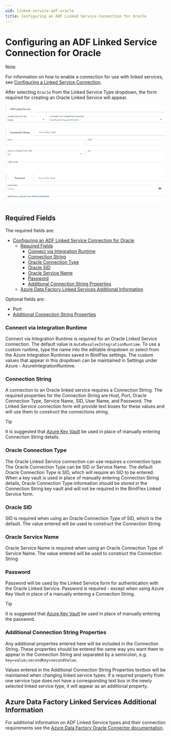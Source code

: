 ```yaml
---
uid: linked-service-adf-oracle
title: Configuring an ADF Linked Service Connection for Oracle
---
```

# Configuring an ADF Linked Service Connection for Oracle

> [!NOTE]
> For information on how to enable a connection for use with linked services, see [Configuring a Linked Service Connection](create-linked-service-connection.md).

[//]: # (TODO List of stages, connection types, and system types that can use Oracle)

After selecting `Oracle` from the Linked Service Type dropdown, the form required for creating an Oracle Linked Service will appear.

![Oracle Linked Service Form](images/bimlflex-ss-app-connections-adf-oracle-form.png "Oracle Linked Service Form")

## Required Fields

The required fields are:

- [Configuring an ADF Linked Service Connection for Oracle](#configuring-an-adf-linked-service-connection-for-oracle)
  - [Required Fields](#required-fields)
    - [Connect via Integration Runtime](#connect-via-integration-runtime)
    - [Connection String](#connection-string)
    - [Oracle Connection Type](#oracle-connection-type)
    - [Oracle SID](#oracle-sid)
    - [Oracle Service Name](#oracle-service-name)
    - [Password](#password)
    - [Additional Connection String Properties](#additional-connection-string-properties)
  - [Azure Data Factory Linked Services Additional Information](#azure-data-factory-linked-services-additional-information)

Optional fields are:

+ Port
+ [Additional Connection String Properties](#additional-connection-string-properties)

### Connect via Integration Runtime

Connect via Integration Runtime is required for an Oracle Linked Service connection. The default value is `AutoResolveIntegrationRuntime`. To use a custom runtime, type the name into the editable dropdown or select from the Azure Integration Runtimes saved in BimlFlex settings. The custom values that appear in this dropdown can be maintained in Settings under Azure - AzureIntegrationRuntime.

### Connection String

A connection to an Oracle linked service requires a Connection String. The required properties for the Connection String are Host, Port, Oracle Connection Type, Service Name, SID, User Name, and Password. The Linked Service connection form will provide text boxes for these values and will use them to construct the connections string.

> [!TIP]
> It is suggested that [Azure Key Vault](linked-service-azure-key-vault.md) be used in place of manually entering Connection String details.

### Oracle Connection Type

The Oracle Linked Service connection can use requires a connection type. The Oracle Connection Type can be SID or Service Name. The default Oracle Connection Type is SID, which will require an SID to be entered. When a key vault is used in place of manually entering Connection String details, Oracle Connection Type information should be stored in the Connection String key vault and will not be required in the BimlFlex Linked Service form.

### Oracle SID

SID is required when using an Oracle Connection Type of SID, which is the default. The value entered will be used to construct the Connection String

### Oracle Service Name

Oracle Service Name is required when using an Oracle Connection Type of Service Name. The value entered will be used to construct the Connection String

### Password

Password will be used by the Linked Service form for authentication with the Oracle Linked Service. Password is required - except when using Azure Key Vault in place of a manually entering a Connection String.

> [!TIP]
> It is suggested that [Azure Key Vault](linked-service-azure-key-vault.md) be used in place of manually entering the password.

### Additional Connection String Properties

Any additional properties entered here will be included in the Connection String. These properties should be entered the same way you want them to appear in the Connection String and separated by a semicolon, e.g. `key=value;secondKey=secondValue`.

Values entered in the Additional Connection String Properties textbox will be maintained when changing linked service types. If a required property from one service type does not have a corresponding text box in the newly selected linked service type, it will appear as an additional property.

## Azure Data Factory Linked Services Additional Information

For additional information on ADF Linked Service types and their connection requirements see the [Azure Data Factory Oracle Connector documentation](https://docs.microsoft.com/en-us/azure/data-factory/connector-oracle).
